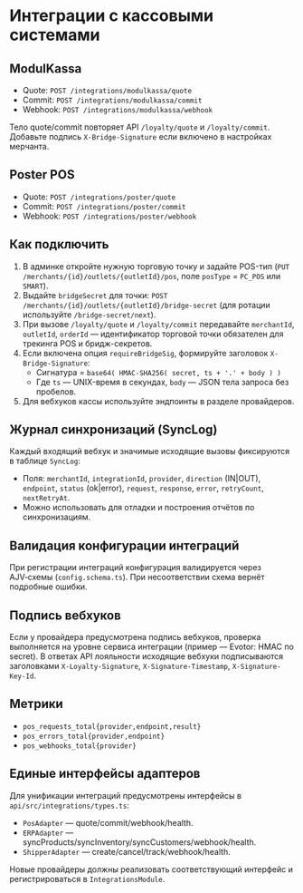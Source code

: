 # Интеграции с кассовыми системами

## ModulKassa

- Quote: `POST /integrations/modulkassa/quote`
- Commit: `POST /integrations/modulkassa/commit`
- Webhook: `POST /integrations/modulkassa/webhook`

Тело quote/commit повторяет API `/loyalty/quote` и `/loyalty/commit`.
Добавьте подпись `X-Bridge-Signature` если включено в настройках мерчанта.

## Poster POS

- Quote: `POST /integrations/poster/quote`
- Commit: `POST /integrations/poster/commit`
- Webhook: `POST /integrations/poster/webhook`

## Как подключить

1. В админке откройте нужную торговую точку и задайте POS-тип (`PUT /merchants/{id}/outlets/{outletId}/pos`, поле `posType` = `PC_POS` или `SMART`).
2. Выдайте `bridgeSecret` для точки: `POST /merchants/{id}/outlets/{outletId}/bridge-secret` (для ротации используйте `/bridge-secret/next`).
3. При вызове `/loyalty/quote` и `/loyalty/commit` передавайте `merchantId`, `outletId`, `orderId` — идентификатор торговой точки обязателен для трекинга POS и бридж-секретов.
3. Если включена опция `requireBridgeSig`, формируйте заголовок `X-Bridge-Signature`:
   - Сигнатура = `base64( HMAC-SHA256( secret, ts + '.' + body ) )`
   - Где `ts` — UNIX-время в секундах, `body` — JSON тела запроса без пробелов.
4. Для вебхуков кассы используйте эндпоинты в разделе провайдеров.

## Журнал синхронизаций (SyncLog)

Каждый входящий вебхук и значимые исходящие вызовы фиксируются в таблице `SyncLog`:

- Поля: `merchantId`, `integrationId`, `provider`, `direction` (IN|OUT), `endpoint`, `status` (ok|error), `request`, `response`, `error`, `retryCount`, `nextRetryAt`.
- Можно использовать для отладки и построения отчётов по синхронизациям.

## Валидация конфигурации интеграций

При регистрации интеграций конфигурация валидируется через AJV‑схемы (`config.schema.ts`). При несоответствии схема вернёт подробные ошибки.

## Подпись вебхуков

Если у провайдера предусмотрена подпись вебхуков, проверка выполняется на уровне сервиса интеграции (пример — Evotor: HMAC по secret). В ответах API лояльности исходящие вебхуки подписываются заголовками `X-Loyalty-Signature`, `X-Signature-Timestamp`, `X-Signature-Key-Id`.

## Метрики

- `pos_requests_total{provider,endpoint,result}`
- `pos_errors_total{provider,endpoint}`
- `pos_webhooks_total{provider}`

## Единые интерфейсы адаптеров

Для унификации интеграций предусмотрены интерфейсы в `api/src/integrations/types.ts`:

- `PosAdapter` — quote/commit/webhook/health.
- `ERPAdapter` — syncProducts/syncInventory/syncCustomers/webhook/health.
- `ShipperAdapter` — create/cancel/track/webhook/health.

Новые провайдеры должны реализовать соответствующий интерфейс и регистрироваться в `IntegrationsModule`.
